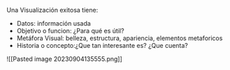 Una Visualización exitosa tiene: 
- Datos: información usada
- Objetivo o funcion: ¿Para qué es útil?
- Metáfora Visual: belleza, estructura, apariencia, elementos metaforicos
- Historia o concepto:¿Que tan interesante es? ¿Que cuenta?

![[Pasted image 20230904135555.png]]